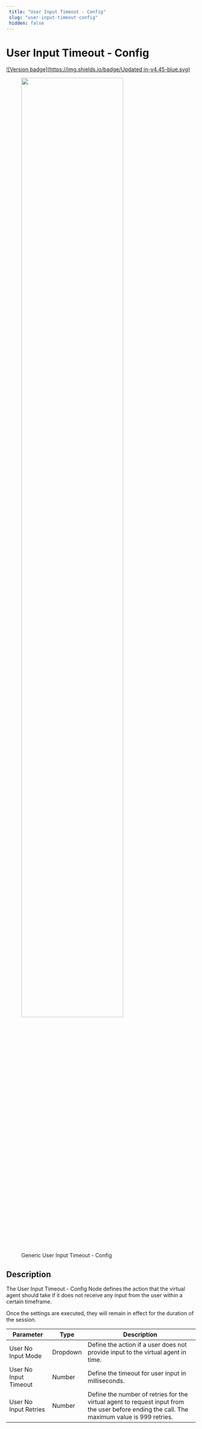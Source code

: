 ```yaml
---
 title: "User Input Timeout - Config" 
 slug: "user-input-timeout-config" 
 hidden: false 
---
```


# User Input Timeout - Config

[![Version badge](https://img.shields.io/badge/Updated in-v4.45-blue.svg)](../../../../../release-notes/4.45.md)

<figure>
  <img class="image-center" src="../../../../../../_assets/ai/build/node-reference/generic-voice/user-input-timeout-config.png" width="80%" />
  <figcaption>Generic User Input Timeout - Config</figcaption>
</figure>

## Description

The User Input Timeout - Config Node defines the action that the virtual agent should take if it does not receive any input from the user within a certain timeframe. 

Once the settings are executed, they will remain in effect for the duration of the session.

| Parameter             | Type     | Description                                                                                                                                 |
|-----------------------|----------|---------------------------------------------------------------------------------------------------------------------------------------------|
| User No Input Mode    | Dropdown | Define the action if a user does not provide input to the virtual agent in time.                                                            |
| User No Input Timeout | Number   | Define the timeout for user input in  milliseconds.                                                                                         |
| User No Input Retries | Number   | Define the number of retries for the virtual agent to request input from the user before ending the call. The maximum value is 999 retries. |